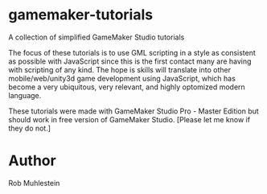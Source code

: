 gamemaker-tutorials
===================

A collection of simplified GameMaker Studio tutorials

The focus of these tutorials is to use GML scripting in a style as consistent
as possible with JavaScript since this is the first contact many are having
with scripting of any kind. The hope is skills will translate into
other mobile/web/unity3d game development using JavaScript, which has become
a very ubiquitous, very relevant, and highly optomized modern language.

These tutorials were made with GameMaker Studio Pro - Master Edition but
should work in free version of GameMaker Studio. [Please let me know if
they do not.]

Author
======
Rob Muhlestein
